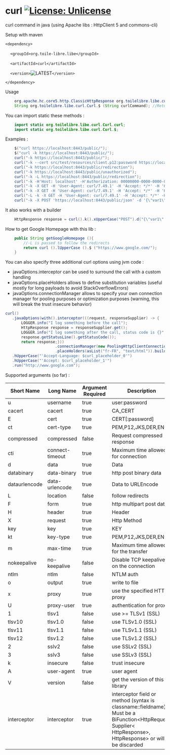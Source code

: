 # curl [![License: Unlicense](https://img.shields.io/badge/license-Unlicense-blue.svg)](http://unlicense.org/)
curl command in java (using Apache libs : HttpClient 5 and commons-cli)

Setup with maven

`<dependency>`

&nbsp;&nbsp;&nbsp;&nbsp;`<groupId>org.toile-libre.libe</groupId>`

&nbsp;&nbsp;&nbsp;&nbsp;`<artifactId>curl</artifactId>`

&nbsp;&nbsp;&nbsp;&nbsp;`<version>`![LATEST](https://img.shields.io/maven-central/v/org.toile-libre.libe/curl?label=%20&style=for-the-badge)`</version>`

`</dependency>`

Usage
```java
    org.apache.hc.core5.http.ClassicHttpResponse org.toilelibre.libe.curl.Curl.curl (String curlParams);
    String org.toilelibre.libe.curl.Curl.$ (String curlCommand); //Returns responseBody
```

You can import static these methods :
```java
    import static org.toilelibre.libe.curl.Curl.curl;
    import static org.toilelibre.libe.curl.Curl.$;
```

Examples :
```java
    $("curl https://localhost:8443/public/");
    $("curl -k https://localhost:8443/public/");
    curl("-k https://localhost:8443/public/");
    curl("-k --cert src/test/resources/client.p12:password https://localhost:8443/public/");
    curl("-k https://localhost:8443/public/redirection");
    curl("-k https://localhost:8443/public/unauthorized");
    curl("-k -L https://localhost:8443/public/redirection");
    curl("-k -H'Host: localhost' -H'Authorization: 00000000-0000-0000-0000-000000000000' https://localhost:8443/public/v1/coverage/sncf/journeys?from=admin:7444extern");
    curl("-k -X GET -H 'User-Agent: curl/7.49.1' -H 'Accept: */*' -H 'Host: localhost'  'https://localhost:8443/public/curlCommand1?param1=value1&param2=value2'");
    curl("-k -X GET -H 'User-Agent: curl/7.49.1' -H 'Accept: */*' -H 'Host: localhost' -u foo:bar 'https://localhost:8443/private/login'");
    curl("-L -k -X GET -H 'User-Agent: curl/7.49.1' -H 'Accept: */*' -H 'Host: localhost' -u user:password 'https://localhost:8443/private/login'");
    curl("-k -X POST 'https://localhost:8443/public/json' -d '{\"var1\":\"val1\",\"var2\":\"val2\"}'");
```

It also works with a builder

```java
    HttpResponse response = curl().k().xUpperCase("POST").d("{\"var1\":\"val1\",\"var2\":\"val2\"}").run("https://localhost:8443/public/json");
```

How to get Google Homepage with this lib :
```java
    public String getGoogleHomepage (){
        //-L is passed to follow the redirects
        return curl ().lUpperCase ().$ ("https://www.google.com/");
    }
```

You can also specify three additional curl options using jvm code :
* javaOptions.interceptor can be used to surround the call with a custom
  handling
* javaOptions.placeHolders allows to define substitution variables
  (useful mostly for long payloads to avoid StackOverflowErrors)
* javaOptions.connectionManager allows to specify your own connection
  manager for pooling purposes or optimization purposes
  (warning, this will break the trust insecure behavior)

```java
curl()
   .javaOptions(with().interceptor(((request, responseSupplier) -> {
       LOGGER.info("I log something before the call");
       HttpResponse response = responseSupplier.get();
       LOGGER.info("I log something after the call, status code is {}",
       response.getStatusLine().getStatusCode());
       return response;}))
                      .connectionManager(new PoolingHttpClientConnectionManager ())
                      .placeHolders(asList("fr-FR", "text/html")).build())
   .hUpperCase("'Accept-Language: $curl_placeholder_0'")
   .hUpperCase("'Accept: $curl_placeholder_1'")
   .run("http://www.google.com");
```

Supported arguments (so far) :

| Short Name    | Long Name       | Argument Required | Description                                                                                                                                                 |
| ------------- | --------------- | ----------------- | ----------------------------------------------------------------------------------------------------------------------------------------------------------- |
| u             | username        | true              | user:password                                                                                                                                               |
| cacert        | cacert          | true              | CA_CERT                                                                                                                                                     |
| E             | cert            | true              | CERT[:password]                                                                                                                                             |
| ct            | cert-type       | true              | PEM,P12,JKS,DER,ENG                                                                                                                                         |
| compressed    | compressed      | false             | Request compressed response                                                                                                                                 |
| cti           | connect-timeout | true              | Maximum time allowed for connection                                                                                                                         |
| d             | data            | true              | Data                                                                                                                                                        |
| databinary    | data-binary     | true              | http post binary data                                                                                                                                       |
| dataurlencode | data-urlencode  | true              | Data to URLEncode                                                                                                                                           |
| L             | location        | false             | follow redirects                                                                                                                                            |
| F             | form            | true              | http multipart post data                                                                                                                                    |
| H             | header          | true              | Header                                                                                                                                                      |
| X             | request         | true              | Http Method                                                                                                                                                 |
| key           | key             | true              | KEY                                                                                                                                                         |
| kt            | key-type        | true              | PEM,P12,JKS,DER,ENG                                                                                                                                         |
| m             | max-time        | true              | Maximum time allowed for the transfer                                                                                                                       |
| nokeepalive   | no-keepalive    | false             | Disable TCP keepalive on the connection                                                                                                                     |
| ntlm          | ntlm            | false             | NTLM auth                                                                                                                                                   |
| o             | output          | true              | write to file                                                                                                                                               |
| x             | proxy           | true              | use the specified HTTP proxy                                                                                                                                |
| U             | proxy-user      | true              | authentication for proxy                                                                                                                                    |
| 1             | tlsv1           | false             | use >= TLSv1 (SSL)                                                                                                                                          |
| tlsv10        | tlsv1.0         | false             | use TLSv1.0 (SSL)                                                                                                                                           |
| tlsv11        | tlsv1.1         | false             | use TLSv1.1 (SSL)                                                                                                                                           |
| tlsv12        | tlsv1.2         | false             | use TLSv1.2 (SSL)                                                                                                                                           |
| 2             | sslv2           | false             | use SSLv2 (SSL)                                                                                                                                             |
| 3             | sslv3           | false             | use SSLv3 (SSL)                                                                                                                                             |
| k             | insecure        | false             | trust insecure                                                                                                                                              |
| A             | user-agent      | true              | user agent                                                                                                                                                  |
| V             | version         | false             | get the version of this library                                                                                                                             |
| interceptor   | interceptor     | true              | interceptor field or method (syntax is classname::fieldname). Must be a BiFunction<HttpRequest, Supplier< HttpResponse>, HttpResponse> or will be discarded |
